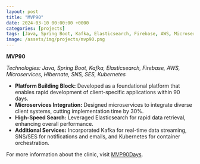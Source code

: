 ```yaml
---
layout: post
title: "MVP90"
date: 2024-03-10 00:00:00 +0000
categories: [projects]
tags: [Java, Spring Boot, Kafka, Elasticsearch, Firebase, AWS, Microservices, Hibernate, SNS, SES, Kubernetes]
image: /assets/img/projects/mvp90.png
---
```


**MVP90**

*Technologies: Java, Spring Boot, Kafka, Elasticsearch, Firebase, AWS, Microservices, Hibernate, SNS, SES, Kubernetes*

- **Platform Building Block:** Developed as a foundational platform that enables rapid development of client-specific applications within 90 days.
- **Microservices Integration:** Designed microservices to integrate diverse client systems, cutting implementation time by 30%.
- **High-Speed Search:** Leveraged Elasticsearch for rapid data retrieval, enhancing overall performance.
- **Additional Services:** Incorporated Kafka for real-time data streaming, SNS/SES for notifications and emails, and Kubernetes for container orchestration.


For more information about the clinic, visit [MVP90Days](https://portal.mvpin90days.com/auth/signin).